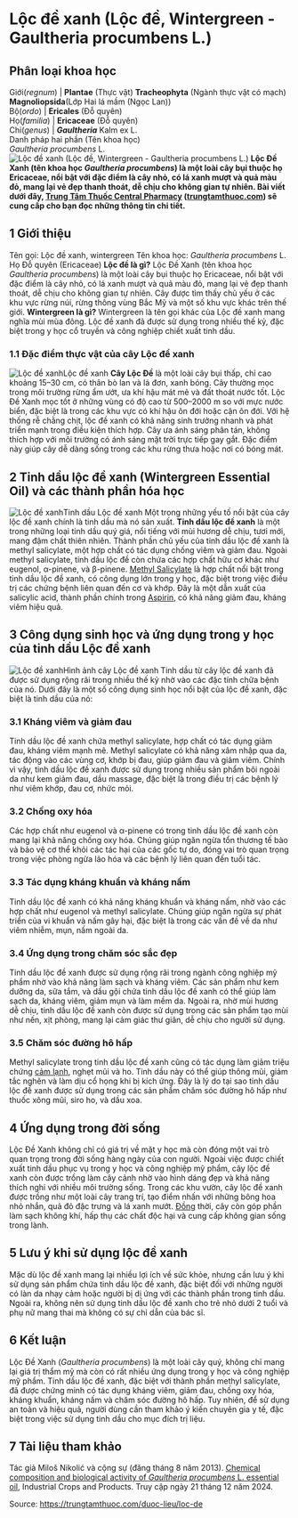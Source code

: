 # Lộc đề xanh (Lộc đề, Wintergreen - Gaultheria procumbens L.)

Phân loại khoa học  
---  
Giới(_regnum_) |  **Plantae** (Thực vật) **Tracheophyta** (Ngành thực vật có mạch) **Magnoliopsida**(Lớp Hai lá mầm (Ngọc Lan))  
Bộ(_ordo_) | **Ericales** (Đỗ quyên)  
Họ(_familia_) | **Ericaceae** (Đỗ quyên)  
Chi(_genus_) | **_Gaultheria_** Kalm ex L.  
Danh pháp hai phần (Tên khoa học)  
_Gaultheria procumbens_ L.  
![Lộc đề xanh \(Lộc đề, Wintergreen - Gaultheria procumbens L.\)](https://trungtamthuoc.com/images/others/loc-de-xanh-1-7188.jpg)
**Lộc Đề Xanh (tên khoa học _Gaultheria procumbens_) là một loài cây bụi thuộc họ Ericaceae, nổi bật với đặc điểm là cây nhỏ, có lá xanh mượt và quả màu đỏ, mang lại vẻ đẹp thanh thoát, dễ chịu cho không gian tự nhiên. Bài viết dưới đây, [Trung Tâm Thuốc Central Pharmacy](https://trungtamthuoc.com/ "Trung Tâm Thuốc Central Pharmacy") ([trungtamthuoc.com](https://trungtamthuoc.com/ "trungtamthuoc.com")) sẽ cung cấp cho bạn đọc những thông tin chi tiết.**
##  1 Giới thiệu 
Tên gọi: Lộc đề xanh, wintergreen
Tên khoa học: _Gaultheria procumbens_ L.
Họ Đỗ quyên (Ericaceae)
**Lộc đề là gì?** Lộc Đề Xanh (tên khoa học _Gaultheria procumbens_) là một loài cây bụi thuộc họ Ericaceae, nổi bật với đặc điểm là cây nhỏ, có lá xanh mượt và quả màu đỏ, mang lại vẻ đẹp thanh thoát, dễ chịu cho không gian tự nhiên. Cây được tìm thấy chủ yếu ở các khu vực rừng núi, rừng thông vùng Bắc Mỹ và một số khu vực khác trên thế giới. **Wintergreen là gì?** Wintergreen là tên gọi khác của Lộc đề xanh mang nghĩa mùi mùa đông. Lộc đề xanh đã được sử dụng trong nhiều thế kỷ, đặc biệt trong y học cổ truyền và công nghiệp chiết xuất tinh dầu.
### 1.1 Đặc điểm thực vật của cây Lộc đề xanh
![Lộc đề xanh](https://trungtamthuoc.com/images/item/loc-de-xanh-2.jpg)Lộc đề xanh
**Cây Lộc Đề** là một loài cây bụi thấp, chỉ cao khoảng 15–30 cm, có thân bò lan và lá đơn, xanh bóng. Cây thường mọc trong môi trường rừng ẩm ướt, ưa khí hậu mát mẻ và đất thoát nước tốt. Lộc Đề Xanh mọc tốt ở những vùng có độ cao từ 500–2000 m so với mực nước biển, đặc biệt là trong các khu vực có khí hậu ôn đới hoặc cận ôn đới.
Với hệ thống rễ chằng chịt, lộc đề xanh có khả năng sinh trưởng nhanh và phát triển mạnh trong điều kiện thích hợp. Cây ưa ánh sáng phân tán, không thích hợp với môi trường có ánh sáng mặt trời trực tiếp gay gắt. Đặc điểm này giúp cây dễ dàng sống trong các khu rừng thưa hoặc nơi có bóng mát.
##  2 Tinh dầu lộc đề xanh (Wintergreen Essential Oil) và các thành phần hóa học
![Lộc đề xanh](https://trungtamthuoc.com/images/item/loc-de-xanh-3.jpg)Tinh dầu Lộc đề xanh 
Một trong những yếu tố nổi bật của cây lộc đề xanh chính là tinh dầu mà nó sản xuất. **Tinh dầu lộc đề xanh** là một trong những loại tinh dầu quý giá, nổi tiếng với mùi hương dễ chịu, tươi mới, mang đậm chất thiên nhiên. Thành phần chủ yếu của tinh dầu lộc đề xanh là methyl salicylate, một hợp chất có tác dụng chống viêm và giảm đau. Ngoài methyl salicylate, tinh dầu lộc đề còn chứa các hợp chất hữu cơ khác như eugenol, α-pinene, và β-pinene.
[Methyl Salicylate](https://trungtamthuoc.com/hoat-chat/methyl-salicylate "Methyl Salicylate") là hợp chất nổi bật trong tinh dầu lộc đề xanh, có công dụng lớn trong y học, đặc biệt trong việc điều trị các chứng bệnh liên quan đến cơ và khớp. Đây là một dẫn xuất của salicylic acid, thành phần chính trong [Aspirin](https://trungtamthuoc.com/hoat-chat/aspirin "Aspirin"), có khả năng giảm đau, kháng viêm hiệu quả.
##  3 Công dụng sinh học và ứng dụng trong y học của tinh dầu Lộc đề xanh
![Lộc đề xanh](https://trungtamthuoc.com/images/item/loc-de-xanh-4.jpg)Hình ảnh cây Lộc đề xanh
Tinh dầu từ cây lộc đề xanh đã được sử dụng rộng rãi trong nhiều thế kỷ nhờ vào các đặc tính chữa bệnh của nó. Dưới đây là một số công dụng sinh học nổi bật của lộc đề xanh, đặc biệt là tinh dầu của nó:
### 3.1 Kháng viêm và giảm đau
Tinh dầu lộc đề xanh chứa methyl salicylate, hợp chất có tác dụng giảm đau, kháng viêm mạnh mẽ. Methyl salicylate có khả năng xâm nhập qua da, tác động vào các vùng cơ, khớp bị đau, giúp giảm đau và giảm viêm. Chính vì vậy, tinh dầu lộc đề xanh được sử dụng trong nhiều sản phẩm bôi ngoài da như kem giảm đau, dầu massage, đặc biệt là trong điều trị các bệnh lý như viêm khớp, đau cơ, nhức mỏi.
### 3.2 Chống oxy hóa
Các hợp chất như eugenol và α-pinene có trong tinh dầu lộc đề xanh còn mang lại khả năng chống oxy hóa. Chúng giúp ngăn ngừa tổn thương tế bào và bảo vệ cơ thể khỏi các tác hại của các gốc tự do, đóng vai trò quan trọng trong việc phòng ngừa lão hóa và các bệnh lý liên quan đến tuổi tác.
### 3.3 Tác dụng kháng khuẩn và kháng nấm
Tinh dầu lộc đề xanh có khả năng kháng khuẩn và kháng nấm, nhờ vào các hợp chất như eugenol và methyl salicylate. Chúng giúp ngăn ngừa sự phát triển của vi khuẩn và nấm gây hại, đặc biệt là trong các vấn đề về da như viêm nhiễm, mụn, nấm ngoài da.
### 3.4 Ứng dụng trong chăm sóc sắc đẹp
Tinh dầu lộc đề xanh được sử dụng rộng rãi trong ngành công nghiệp mỹ phẩm nhờ vào khả năng làm sạch và kháng viêm. Các sản phẩm như kem dưỡng da, sữa tắm, và dầu gội chứa tinh dầu lộc đề xanh có thể giúp làm sạch da, kháng viêm, giảm mụn và làm mềm da. Ngoài ra, nhờ mùi hương dễ chịu, tinh dầu lộc đề xanh còn được sử dụng trong các sản phẩm tạo mùi như nến, xịt phòng, mang lại cảm giác thư giãn, dễ chịu cho người sử dụng.
### 3.5 Chăm sóc đường hô hấp
Methyl salicylate trong tinh dầu lộc đề xanh cũng có tác dụng làm giảm triệu chứng [cảm lạnh](https://trungtamthuoc.com/bai-viet/cam-lanh-nguyen-nhan-trieu-chung-va-cac-bai-thuoc-dan-gian-chua-tri "cảm lạnh"), nghẹt mũi và ho. Tinh dầu này có thể giúp thông mũi, giảm tắc nghẽn và làm dịu cổ họng khi bị kích ứng. Đây là lý do tại sao tinh dầu lộc đề xanh được sử dụng trong các sản phẩm chăm sóc đường hô hấp như thuốc xông mũi, siro ho, và dầu xoa.
##  4 Ứng dụng trong đời sống
Lộc Đề Xanh không chỉ có giá trị về mặt y học mà còn đóng một vai trò quan trọng trong đời sống hàng ngày của con người. Ngoài việc được chiết xuất tinh dầu phục vụ trong y học và công nghiệp mỹ phẩm, cây lộc đề xanh còn được trồng làm cây cảnh nhờ vào hình dáng đẹp và khả năng thích nghi với nhiều môi trường sống.
Trong các khu vườn, cây lộc đề xanh được trồng như một loài cây trang trí, tạo điểm nhấn với những bông hoa nhỏ nhắn, quả đỏ đặc trưng và lá xanh mướt. [Đồng](https://trungtamthuoc.com/hoat-chat/dong "Đồng") thời, cây còn góp phần làm sạch không khí, hấp thụ các chất độc hại và cung cấp không gian sống trong lành.
##  5 Lưu ý khi sử dụng lộc đề xanh
Mặc dù lộc đề xanh mang lại nhiều lợi ích về sức khỏe, nhưng cần lưu ý khi sử dụng sản phẩm chứa tinh dầu lộc đề xanh, đặc biệt đối với những người có làn da nhạy cảm hoặc người bị dị ứng với các thành phần trong tinh dầu. Ngoài ra, không nên sử dụng tinh dầu lộc đề xanh cho trẻ nhỏ dưới 2 tuổi và phụ nữ mang thai mà không có sự chỉ dẫn của bác sĩ.
##  6 Kết luận
Lộc Đề Xanh (_Gaultheria procumbens_) là một loài cây quý, không chỉ mang lại giá trị thẩm mỹ mà còn có rất nhiều ứng dụng trong y học và công nghiệp mỹ phẩm. Tinh dầu lộc đề xanh, đặc biệt với thành phần methyl salicylate, đã được chứng minh có tác dụng kháng viêm, giảm đau, chống oxy hóa, kháng khuẩn, kháng nấm và chăm sóc đường hô hấp. Tuy nhiên, để sử dụng an toàn và hiệu quả, người dùng cần tham khảo ý kiến chuyên gia y tế, đặc biệt trong việc sử dụng tinh dầu cho mục đích trị liệu.
##  7 Tài liệu tham khảo
Tác giả Miloš Nikolić và cộng sự (đăng tháng 8 năm 2013). [Chemical composition and biological activity of _Gaultheria procumbens_ L. essential oil](https://doi.org/10.1016/j.indcrop.2013.06.002), Industrial Crops and Products. Truy cập ngày 21 tháng 12 năm 2024. 


Source: https://trungtamthuoc.com/duoc-lieu/loc-de